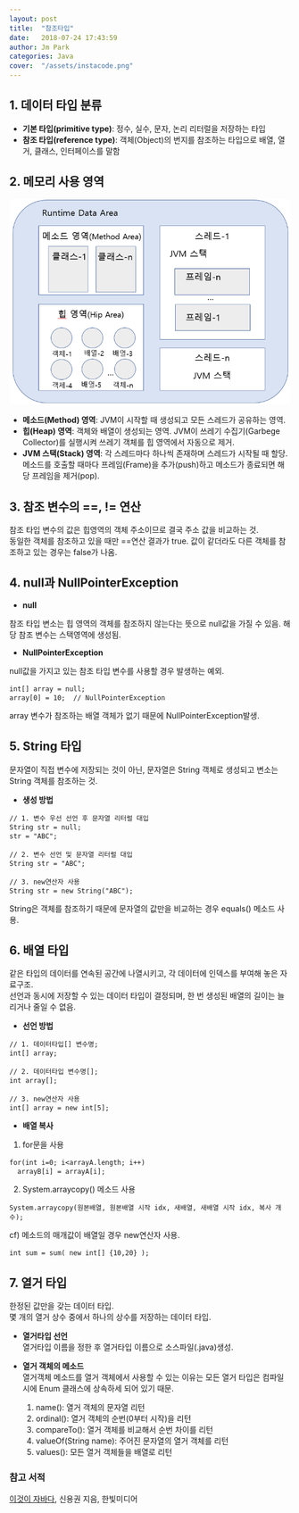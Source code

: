 ```yaml
---
layout: post
title:  "참조타입"
date:   2018-07-24 17:43:59
author: Jm Park
categories: Java
cover:  "/assets/instacode.png"
---
```


## 1. 데이터 타입 분류

* **기본 타입(primitive type)**: 정수, 실수, 문자, 논리 리터럴을 저장하는 타입
* **참조 타입(reference type)**: 객체(Object)의 번지를 참조하는 타입으로 배열, 열거, 클래스, 인터페이스를 말함

## 2. 메모리 사용 영역
![자바 메모리 영역](/assets/Java/JavaMemory.PNG)   

* **메소드(Method) 영역**: JVM이 시작할 때 생성되고 모든 스레드가 공유하는 영역.    
* **힙(Heap) 영역**: 객체와 배열이 생성되는 영역. JVM이 쓰레기 수집기(Garbege Collector)를 실행시켜 쓰레기 객체를 힙 영역에서 자동으로 제거.   
* **JVM 스택(Stack) 영역**: 각 스레드마다 하나씩 존재하며 스레드가 시작될 때 할당. 메소드를 호출할 때마다 프레임(Frame)을 추가(push)하고 메소드가 종료되면 해당 프레임을 제거(pop).   

## 3. 참조 변수의 ==, != 연산

참조 타입 변수의 값은 힙영역의 객체 주소이므로 결국 주소 값을 비교하는 것.  
동일한 객체를 참조하고 있을 때만 ==연산 결과가 true. 값이 같더라도 다른 객체를 참조하고 있는 경우는 false가 나옴.

## 4. null과 NullPointerException

* **null**     

참조 타입 변소는 힙 영역의 객체를 참조하지 않는다는 뜻으로 null값을 가질 수 있음. 해당 참조 변수는 스택영역에 생성됨.  

* **NullPointerException**  

null값을 가지고 있는 참조 타입 변수를 사용할 경우 발생하는 예외.
```{.java}
int[] array = null;
array[0] = 10;  // NullPointerException
```   
array 변수가 참조하는 배열 객체가 없기 때문에 NullPointerException발생.

## 5. String 타입
문자열이 직접 변수에 저장되는 것이 아닌, 문자열은 String 객체로 생성되고 변소는 String 객체를 참조하는 것.  

* **생성 방법**   
```{.java}
// 1. 변수 우선 선언 후 문자열 리터럴 대입
String str = null;
str = "ABC";

// 2. 변수 선언 및 문자열 리터럴 대입
String str = "ABC";

// 3. new연산자 사용
String str = new String("ABC");
```
String은 객체를 참조하기 때문에 문자열의 값만을 비교하는 경우 equals() 메소드 사용.

## 6. 배열 타입
같은 타입의 데이터를 연속된 공간에 나열시키고, 각 데이터에 인덱스를 부여해 놓은 자료구조.  
선언과 동시에 저장할 수 있는 데이터 타입이 결정되며, 한 번 생성된 배열의 길이는 늘리거나 줄일 수 없음.

* **선언 방법**   
```{.java}
// 1. 데이터타입[] 변수명;
int[] array;

// 2. 데이터타입 변수명[];
int array[];

// 3. new연산자 사용
int[] array = new int[5];
``` 
* **배열 복사**  
1. for문을 사용
```{.java}
for(int i=0; i<arrayA.length; i++)
  arrayB[i] = arrayA[i];
```
2. System.arraycopy() 메소드 사용
```{.java}
System.arraycopy(원본배열, 원본배열 시작 idx, 새배열, 새배열 시작 idx, 복사 개수);
```

cf) 메소드의 매개값이 배열일 경우 new연산자 사용.
```{.java}
int sum = sum( new int[] {10,20} );
```

## 7. 열거 타입
한정된 값만을 갖는 데이터 타입.  
몇 개의 열거 상수 중에서 하나의 상수를 저장하는 데이터 타입.

* **열거타입 선언**  
열거타입 이름을 정한 후 열거타입 이름으로 소스파일(.java)생성.

* **열거 객체의 메소드**  
열거객체 메소드를 열거 객체에서 사용할 수 있는 이유는 모든 열거 타입은 컴파일 시에 Enum 클래스에 상속하세 되어 있기 때문.  
  
  1. name(): 열거 객체의 문자열 리턴
  2. ordinal(): 열거 객체의 순번(0부터 시작)을 리턴
  3. compareTo(): 열거 객체를 비교해서 순번 차이를 리턴
  4. valueOf(String name): 주어진 문자열의 열거 객체를 리턴
  5. values(): 모든 열거 객체들을 배열로 리턴


### 참고 서적
[이것이 자바다](http://www.hanbit.co.kr/store/education/edu_view.html?p_code=C5815590736), 신용권 지음, 한빛미디어